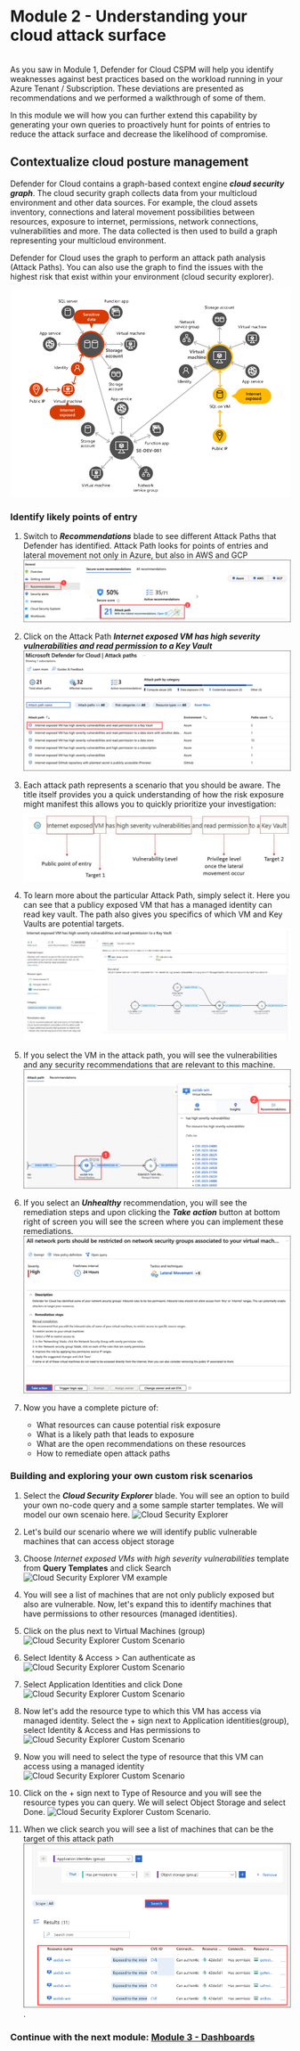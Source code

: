 # Module 2 - Understanding your cloud attack surface
<br>
As you saw in Module 1, Defender for Cloud CSPM will help you identify weaknesses against best practices based on the workload running in your Azure Tenant / Subscription. These deviations are presented as recommendations and we performed a walkthrough of some of them. 

<br>

In this module we will how you can further extend this capability by generating your own queries to proactively hunt for points of entries to reduce the attack surface and decrease the likelihood of compromise.

## Contextualize cloud posture management

Defender for Cloud contains a graph-based context engine ***cloud security graph***.  The cloud security graph collects data from your multicloud environment and other data sources. For example, the cloud assets inventory, connections and lateral movement possibilities between resources, exposure to internet, permissions, network connections, vulnerabilities and more. The data collected is then used to build a graph representing your multicloud environment.

Defender for Cloud uses the graph to perform an attack path analysis (Attack Paths). You can also use the graph to find the issues with the highest risk that exist within your environment (cloud security explorer).

![Cloud Security Graph](../Images/mdfc-securitygraph.png?raw=true)

### Identify likely points of entry

1. Switch to ***Recommendations*** blade to see different Attack Paths that Defender has identified. Attack Path looks for points of entries and lateral movement not only in Azure, but also in AWS and GCP
![Attack Paths](../Images/mdfc-attackpath.png?raw=true)

2. Click on the Attack Path ***Internet exposed VM has high severity vulnerabilities and read permission to a Key Vault***
![Available Attack Paths](../Images/mdfc-attackpathsreco.png?raw=true)

3. Each attack path represents a scenario that you should be aware. The title itself provides you a quick understanding of how the risk exposure might manifest this allows you to quickly prioritize your investigation:
![Attack Paths example](../Images/mdfc-attackpathexample.png?raw=true)

4. To learn more about the particular Attack Path, simply select it. Here you can see that a publicy exposed VM that has a managed identity can read key vault. The path also gives you specifics of which VM and Key Vaults are potential targets.
![Attack Paths example scenario detail](../Images/mdfc-attackpathexampledetail.png?raw=true)

5. If you select the VM in the attack path, you will see the vulnerabilities and any security recommendations that are relevant to this machine. 
![Attack Paths VM detail](../Images/mdfc-attackpathvmedetail.png?raw=true)

6. If you select an ***Unhealthy*** recommendation, you will see the remediation steps and upon clicking the ***Take action*** button at bottom right of screen you will see the screen where you can implement these remediations.
![Attack Paths VM detail](../Images/mdfc-attackpathvmrecommendtiondetail.png?raw=true)

7. Now you have a complete picture of:
   - What resources can cause potential risk exposure
   - What is a likely path that leads to exposure
   - What are the open recommendations on these resources
   - How to remediate open attack paths

### Building and exploring your own custom risk scenarios

1. Select the ***Cloud Security Explorer*** blade. You will see an option to build your own no-code query and a some sample starter templates. We will model our own scenaio here.
   ![Cloud Security Explorer](../Images/mdfc-cloudsecurityexplorer.png?raw=true)

2. Let's build our scenario where we will identify public vulnerable machines that can access object storage
3. Choose *Internet exposed VMs with high severity vulnerabilities* template from **Query Templates** and click Search
   ![Cloud Security Explorer VM example](../Images/mdfc-cloudsecurityexplorerexample.png?raw=true)
4. You will see a list of machines that are not only publicly exposed but also are vulnerable. Now, let's expand this to identify machines that have permissions to other resources (managed identities). 
5. Click on the plus next to Virtual Machines (group)![Cloud Security Explorer Custom Scenario](../Images/mdfc-cloudsecurityexplorerplus.png?raw=true)
6. Select Identity & Access > Can authenticate as ![Cloud Security Explorer Custom Scenario](../Images/mdfc-cloudsecurityexploreridentity.png?raw=true)
7. Select Application Identities and click Done ![Cloud Security Explorer Custom Scenario](../Images/mdfc-cloudsecurityexplorerappidentity.png?raw=true)
8. Now let's add the resource type to which this VM has access via managed identity. Select the + sign next to Application identities(group), select Identity & Access and Has permissions to ![Cloud Security Explorer Custom Scenario](../Images/mdfc-cloudsecurityexplorermiaccess.png?raw=true)
9. Now you will need to select the type of resource that this VM can access using a managed identity ![Cloud Security Explorer Custom Scenario](../Images/mdfc-cloudsecurityexplorermiaccess2.png?raw=true)
10. Click on the + sign next to Type of Resource and you will see the resource types you can query. We will select Object Storage and select Done. ![Cloud Security Explorer Custom Scenario](../Images/mdfc-cloudsecurityexplorermiaccess3.png?raw=true). 
11. When we click search you will see a list of machines that can be the target of this attack path ![Cloud Security Explorer Custom Scenario](../Images/mdfc-cloudsecurityexplorersearchresults.png?raw=true). 

### Continue with the next module: [Module 3 - Dashboards](../Modules/Module3:Dashboards.md)

